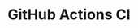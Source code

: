 # GitHub Actions CI






































































































































































































































































































































































































































































































































































































































































































































































































































































































































































































































































































































































































































































































































































































































































































































































































































































































































































































































































































































































































































































































































































































































































































































































































































































































































































































































































































































































































































































































































































































































































































































































































































































































































































































